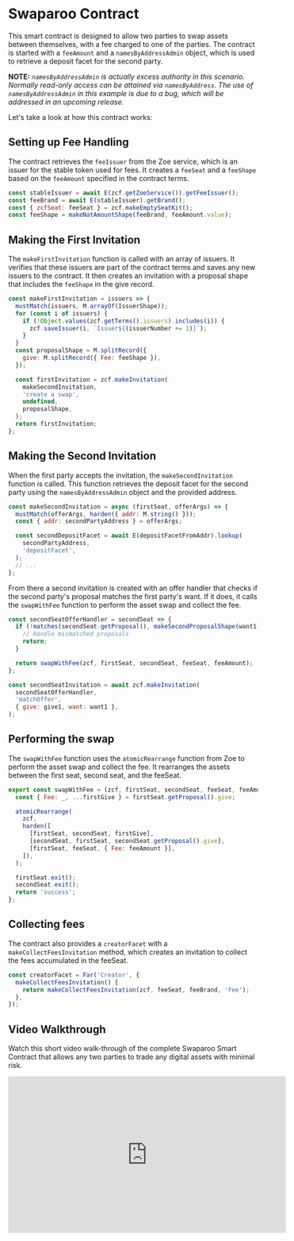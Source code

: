 # Swaparoo Contract

This smart contract is designed to allow two parties to swap assets between themselves, with a fee charged to one of the parties. The contract is started with a `feeAmount` and a `namesByAddressAdmin` object, which is used to retrieve a deposit facet for the second party.

**NOTE:** *`namesByAddressAdmin` is actually excess authority in this scenario. Normally read-only access can be attained via `namesByAddress`. The use of `namesByAddressAdmin` in this example is due to a bug, which will be addressed in an upcoming release.*

Let's take a look at how this contract works:

## Setting up Fee Handling
The contract retrieves the `feeIssuer` from the Zoe service, which is an issuer for the stable token used for fees. It creates a `feeSeat` and a `feeShape` based on the `feeAmount` specified in the contract terms.
```js
const stableIssuer = await E(zcf.getZoeService()).getFeeIssuer();
const feeBrand = await E(stableIssuer).getBrand();
const { zcfSeat: feeSeat } = zcf.makeEmptySeatKit();
const feeShape = makeNatAmountShape(feeBrand, feeAmount.value);
```

## Making the First Invitation
The `makeFirstInvitation` function is called with an array of issuers. It verifies that these issuers are part of the contract terms and saves any new issuers to the contract. It then creates an invitation with a proposal shape that includes the `feeShape` in the give record.
```js
const makeFirstInvitation = issuers => {
  mustMatch(issuers, M.arrayOf(IssuerShape));
  for (const i of issuers) {
    if (!Object.values(zcf.getTerms().issuers).includes(i)) {
      zcf.saveIssuer(i, `Issuer${(issuerNumber += 1)}`);
    }
  }
  const proposalShape = M.splitRecord({
    give: M.splitRecord({ Fee: feeShape }),
  });

  const firstInvitation = zcf.makeInvitation(
    makeSecondInvitation,
    'create a swap',
    undefined,
    proposalShape,
  );
  return firstInvitation;
};
```

## Making the Second Invitation
When the first party accepts the invitation, the `makeSecondInvitation` function is called. This function retrieves the deposit facet for the second party using the `namesByAddressAdmin` object and the provided address.
```js
const makeSecondInvitation = async (firstSeat, offerArgs) => {
  mustMatch(offerArgs, harden({ addr: M.string() }));
  const { addr: secondPartyAddress } = offerArgs;

  const secondDepositFacet = await E(depositFacetFromAddr).lookup(
    secondPartyAddress,
    'depositFacet',
  );
  // ...
};
```

From there a second invitation is created with an offer handler that checks if the second party's proposal matches the first party's want. If it does, it calls the `swapWithFee` function to perform the asset swap and collect the fee.
```js
const secondSeatOfferHandler = secondSeat => {
  if (!matches(secondSeat.getProposal(), makeSecondProposalShape(want1))) {
    // Handle mismatched proposals
    return;
  }

  return swapWithFee(zcf, firstSeat, secondSeat, feeSeat, feeAmount);
};

const secondSeatInvitation = await zcf.makeInvitation(
  secondSeatOfferHandler,
  'matchOffer',
  { give: give1, want: want1 },
);
```

## Performing the swap
The `swapWithFee` function uses the `atomicRearrange` function from Zoe to perform the asset swap and collect the fee. It rearranges the assets between the first seat, second seat, and the feeSeat.
```js
export const swapWithFee = (zcf, firstSeat, secondSeat, feeSeat, feeAmount) => {
  const { Fee: _, ...firstGive } = firstSeat.getProposal().give;

  atomicRearrange(
    zcf,
    harden([
      [firstSeat, secondSeat, firstGive],
      [secondSeat, firstSeat, secondSeat.getProposal().give],
      [firstSeat, feeSeat, { Fee: feeAmount }],
    ]),
  );

  firstSeat.exit();
  secondSeat.exit();
  return 'success';
};
```

## Collecting fees
The contract also provides a `creatorFacet` with a `makeCollectFeesInvitation` method, which creates an invitation to collect the fees accumulated in the feeSeat.
```js
const creatorFacet = Far('Creator', {
  makeCollectFeesInvitation() {
    return makeCollectFeesInvitation(zcf, feeSeat, feeBrand, 'Fee');
  },
});
```

## Video Walkthrough
Watch this short video walk-through of the complete Swaparoo Smart Contract that allows any two parties to trade any digital assets with minimal risk.
<ClientOnly>
<iframe width="560" height="315" src="https://www.youtube.com/embed/qHa7u8r62JQ" title="YouTube video player" frameborder="0" allow="accelerometer; autoplay; clipboard-write; encrypted-media; gyroscope; picture-in-picture" allowfullscreen></iframe>
</ClientOnly>
